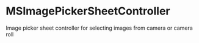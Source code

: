 # MSImagePickerSheetController
Image picker sheet controller for selecting images from camera or camera roll
